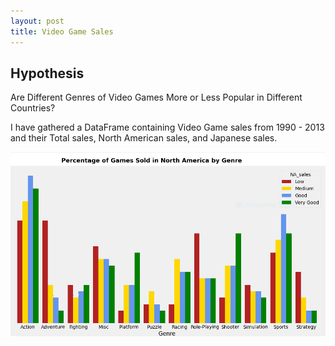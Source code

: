 ```yaml
---
layout: post
title: Video Game Sales
---
```

## Hypothesis
Are Different Genres of Video Games More or Less Popular in Different Countries?
>
>
>
I have gathered a DataFrame containing Video Game sales from 1990 - 2013 and their Total sales, North American sales, and Japanese sales.

![Qualifiers](https://github.com/thompsondylan33/thompsondylan/blob/master/images/NA_sales.PNG?raw=true)


